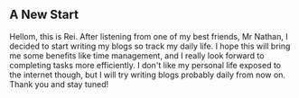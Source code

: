 ## A New Start

Hellom, this is Rei. After listening from one of my best friends, Mr Nathan, I decided to start writing my blogs so track my daily life. I hope this will bring me some benefits like time management, and I really look forward to completing tasks more efficiently. I don't like my personal life exposed to the internet though, but I will try writing blogs probably daily from now on. Thank you and stay tuned!
